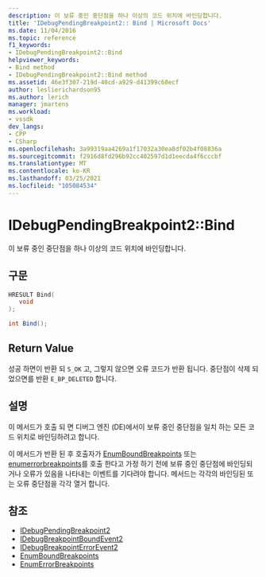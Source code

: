 ```yaml
---
description: 이 보류 중인 중단점을 하나 이상의 코드 위치에 바인딩합니다.
title: 'IDebugPendingBreakpoint2:: Bind | Microsoft Docs'
ms.date: 11/04/2016
ms.topic: reference
f1_keywords:
- IDebugPendingBreakpoint2::Bind
helpviewer_keywords:
- Bind method
- IDebugPendingBreakpoint2::Bind method
ms.assetid: 46e3f307-219d-40cd-a929-d41399c60ecf
author: leslierichardson95
ms.author: lerich
manager: jmartens
ms.workload:
- vssdk
dev_langs:
- CPP
- CSharp
ms.openlocfilehash: 3a99319aa4269a1f17032a30ea8df02b4f08836a
ms.sourcegitcommit: f2916d8fd296b92cc402597d1d1eecda4f6cccbf
ms.translationtype: MT
ms.contentlocale: ko-KR
ms.lasthandoff: 03/25/2021
ms.locfileid: "105084534"
---
```

# <a name="idebugpendingbreakpoint2bind"></a>IDebugPendingBreakpoint2::Bind
이 보류 중인 중단점을 하나 이상의 코드 위치에 바인딩합니다.

## <a name="syntax"></a>구문

```cpp
HRESULT Bind( 
   void 
);
```

```csharp
int Bind();
```

## <a name="return-value"></a>Return Value
 성공 하면이 반환 되 `S_OK` 고, 그렇지 않으면 오류 코드가 반환 됩니다. 중단점이 삭제 되었으면를 반환 `E_BP_DELETED` 합니다.

## <a name="remarks"></a>설명
 이 메서드가 호출 되 면 디버그 엔진 (DE)에서이 보류 중인 중단점을 일치 하는 모든 코드 위치로 바인딩하려고 합니다.

 이 메서드가 반환 된 후 호출자가 [EnumBoundBreakpoints](../../../extensibility/debugger/reference/idebugpendingbreakpoint2-enumboundbreakpoints.md) 또는 [enumerrorbreakpoints](../../../extensibility/debugger/reference/idebugpendingbreakpoint2-enumerrorbreakpoints.md)를 호출 한다고 가정 하기 전에 보류 중인 중단점에 바인딩되거나 오류가 있음을 나타내는 이벤트를 기다려야 합니다. 메서드는 각각의 바인딩된 또는 오류 중단점을 각각 열거 합니다.

## <a name="see-also"></a>참조
- [IDebugPendingBreakpoint2](../../../extensibility/debugger/reference/idebugpendingbreakpoint2.md)
- [IDebugBreakpointBoundEvent2](../../../extensibility/debugger/reference/idebugbreakpointboundevent2.md)
- [IDebugBreakpointErrorEvent2](../../../extensibility/debugger/reference/idebugbreakpointerrorevent2.md)
- [EnumBoundBreakpoints](../../../extensibility/debugger/reference/idebugpendingbreakpoint2-enumboundbreakpoints.md)
- [EnumErrorBreakpoints](../../../extensibility/debugger/reference/idebugpendingbreakpoint2-enumerrorbreakpoints.md)
